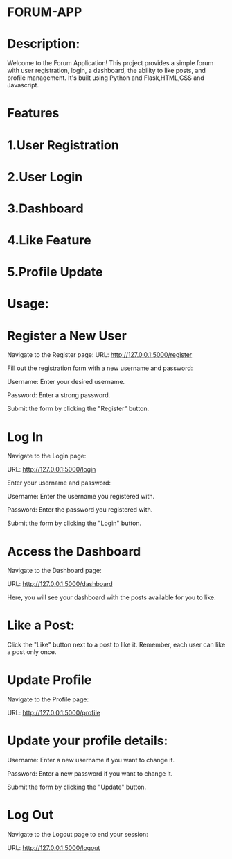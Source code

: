 # FORUM-APP
# Description:
Welcome to the Forum Application! This project provides a simple forum with user registration, login, a dashboard, the ability to like posts, and profile management. It's built using Python and Flask,HTML,CSS and Javascript.
# Features
# 1.User Registration
# 2.User Login
# 3.Dashboard
# 4.Like Feature
# 5.Profile Update
# Usage:

# Register a New User
Navigate to the Register page:
URL: http://127.0.0.1:5000/register

Fill out the registration form with a new username and password:

 Username: Enter your desired username.
 
 Password: Enter a strong password.
 
Submit the form by clicking the "Register" button.
# Log In
Navigate to the Login page:

URL: http://127.0.0.1:5000/login

 Enter your username and password:
 
 Username: Enter the username you registered with.
 
 Password: Enter the password you registered with.
 
Submit the form by clicking the "Login" button.


# Access the Dashboard
Navigate to the Dashboard page:

URL: http://127.0.0.1:5000/dashboard

Here, you will see your dashboard with the posts available for you to like.

# Like a Post:

Click the "Like" button next to a post to like it. Remember, each user can like a post only once.

# Update Profile
Navigate to the Profile page:

URL: http://127.0.0.1:5000/profile
# Update your profile details:

Username: Enter a new username if you want to change it.

Password: Enter a new password if you want to change it.

Submit the form by clicking the "Update" button.
# Log Out

Navigate to the Logout page to end your session:

URL: http://127.0.0.1:5000/logout
